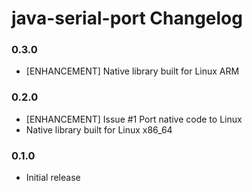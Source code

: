 # java-serial-port Changelog

### 0.3.0

* [ENHANCEMENT] Native library built for Linux ARM

### 0.2.0

* [ENHANCEMENT] Issue #1 Port native code to Linux
 * Native library built for Linux x86_64

### 0.1.0

* Initial release
